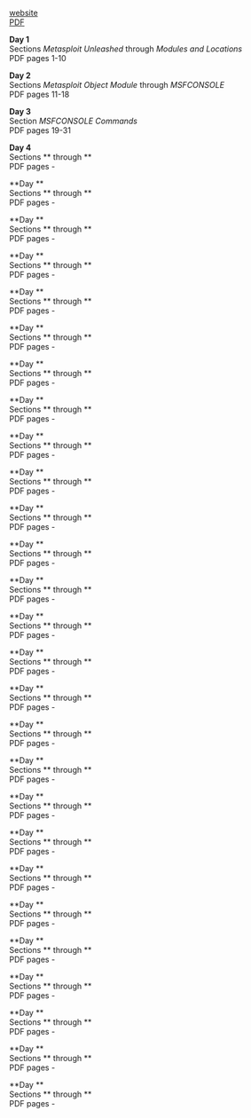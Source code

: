 [website](https://www.offensive-security.com/metasploit-unleashed/)  
[PDF](https://raw.githubusercontent.com/rewardone/OSCPRepo/master/PDFs%26Documents/Kali_%26_Metasploit/Metasploit-Unleashed_Combined.pdf)  

**Day 1**  
Sections *Metasploit Unleashed* through *Modules and Locations*  
PDF pages 1-10  

**Day 2**  
Sections *Metasploit Object Module* through *MSFCONSOLE*  
PDF pages 11-18  

**Day 3**  
Section *MSFCONSOLE Commands*  
PDF pages 19-31  

**Day 4**  
Sections ** through **  
PDF pages -  

**Day **  
Sections ** through **  
PDF pages -  

**Day **  
Sections ** through **  
PDF pages -  

**Day **  
Sections ** through **  
PDF pages -  

**Day **  
Sections ** through **  
PDF pages -  

**Day **  
Sections ** through **  
PDF pages -  

**Day **  
Sections ** through **  
PDF pages -  

**Day **  
Sections ** through **  
PDF pages -  

**Day **  
Sections ** through **  
PDF pages -  

**Day **  
Sections ** through **  
PDF pages -  

**Day **  
Sections ** through **  
PDF pages -  

**Day **  
Sections ** through **  
PDF pages -  

**Day **  
Sections ** through **  
PDF pages -  

**Day **  
Sections ** through **  
PDF pages -  

**Day **  
Sections ** through **  
PDF pages -  

**Day **  
Sections ** through **  
PDF pages -  

**Day **  
Sections ** through **  
PDF pages -  

**Day **  
Sections ** through **  
PDF pages -  

**Day **  
Sections ** through **  
PDF pages -  

**Day **  
Sections ** through **  
PDF pages -  

**Day **  
Sections ** through **  
PDF pages -  

**Day **  
Sections ** through **  
PDF pages -  

**Day **  
Sections ** through **  
PDF pages -  

**Day **  
Sections ** through **  
PDF pages -  

**Day **  
Sections ** through **  
PDF pages -  

**Day **  
Sections ** through **  
PDF pages -  

**Day **  
Sections ** through **  
PDF pages -  

